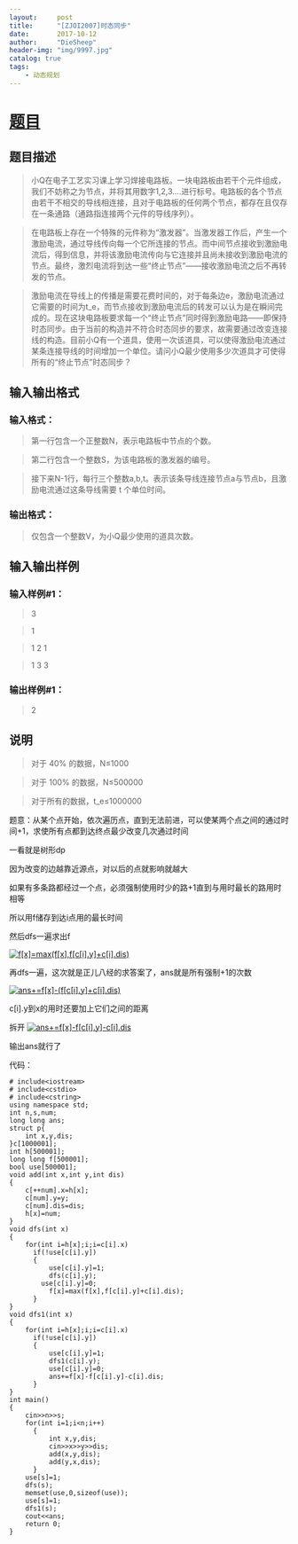```yaml
---
layout:     post
title:      "[ZJOI2007]时态同步"
date:       2017-10-12
author:     "DieSheep"
header-img: "img/9997.jpg"
catalog: true
tags:
    - 动态规划
---
```

# [题目](https://www.luogu.org/problemnew/show/P1131)
## 题目描述
>小Q在电子工艺实习课上学习焊接电路板。一块电路板由若干个元件组成，我们不妨称之为节点，并将其用数字1,2,3….进行标号。电路板的各个节点由若干不相交的导线相连接，且对于电路板的任何两个节点，都存在且仅存在一条通路（通路指连接两个元件的导线序列）。

>在电路板上存在一个特殊的元件称为“激发器”。当激发器工作后，产生一个激励电流，通过导线传向每一个它所连接的节点。而中间节点接收到激励电流后，得到信息，并将该激励电流传向与它连接并且尚未接收到激励电流的节点。最终，激烈电流将到达一些“终止节点”――接收激励电流之后不再转发的节点。

>激励电流在导线上的传播是需要花费时间的，对于每条边e，激励电流通过它需要的时间为t_e，而节点接收到激励电流后的转发可以认为是在瞬间完成的。现在这块电路板要求每一个“终止节点”同时得到激励电路――即保持时态同步。由于当前的构造并不符合时态同步的要求，故需要通过改变连接线的构造。目前小Q有一个道具，使用一次该道具，可以使得激励电流通过某条连接导线的时间增加一个单位。请问小Q最少使用多少次道具才可使得所有的“终止节点”时态同步？

## 输入输出格式
### 输入格式：
>第一行包含一个正整数N，表示电路板中节点的个数。

>第二行包含一个整数S，为该电路板的激发器的编号。

>接下来N-1行，每行三个整数a,b,t。表示该条导线连接节点a与节点b，且激励电流通过这条导线需要 t 个单位时间。

### 输出格式：
>仅包含一个整数V，为小Q最少使用的道具次数。

## 输入输出样例
### 输入样例#1： 
>3

>1

>1 2 1

>1 3 3

### 输出样例#1： 
>2

## 说明
>对于 40% 的数据，N≤1000

>对于 100% 的数据，N≤500000

>对于所有的数据，t_e≤1000000

题意：从某个点开始，依次遍历点，直到无法前进，可以使某两个点之间的通过时间+1，求使所有点都到达终点最少改变几次通过时间

一看就是树形dp

因为改变的边越靠近源点，对以后的点就影响就越大

如果有多条路都经过一个点，必须强制使用时少的路+1直到与用时最长的路用时相等

所以用f储存到达i点用的最长时间

然后dfs一遍求出f

<a href="http://www.codecogs.com/eqnedit.php?latex=f[x]=max(f[x],f[c[i].y]&plus;c[i].dis)" target="_blank"><img src="http://latex.codecogs.com/gif.latex?f[x]=max(f[x],f[c[i].y]&plus;c[i].dis)" title="f[x]=max(f[x],f[c[i].y]+c[i].dis)" /></a>

再dfs一遍，这次就是正儿八经的求答案了，ans就是所有强制+1的次数

<a href="http://www.codecogs.com/eqnedit.php?latex=ans&plus;=f[x]-(f[c[i].y]&plus;c[i].dis)" target="_blank"><img src="http://latex.codecogs.com/gif.latex?ans&plus;=f[x]-(f[c[i].y]&plus;c[i].dis)" title="ans+=f[x]-(f[c[i].y]+c[i].dis)" /></a>

c[i].y到x的用时还要加上它们之间的距离

拆开
<a href="http://www.codecogs.com/eqnedit.php?latex=ans&plus;=f[x]-f[c[i].y]-c[i].dis" target="_blank"><img src="http://latex.codecogs.com/gif.latex?ans&plus;=f[x]-f[c[i].y]-c[i].dis" title="ans+=f[x]-f[c[i].y]-c[i].dis" /></a>

输出ans就行了

代码：
```
# include<iostream>
# include<cstdio>
# include<cstring>
using namespace std;
int n,s,num;
long long ans;
struct p{
    int x,y,dis;
}c[1000001];
int h[500001];
long long f[500001];
bool use[500001];
void add(int x,int y,int dis)
{
    c[++num].x=h[x];
    c[num].y=y;
    c[num].dis=dis;
    h[x]=num;
}
void dfs(int x)
{
    for(int i=h[x];i;i=c[i].x)
      if(!use[c[i].y])
      {
          use[c[i].y]=1;
          dfs(c[i].y);
        use[c[i].y]=0;
          f[x]=max(f[x],f[c[i].y]+c[i].dis);
      }
}
void dfs1(int x)
{
    for(int i=h[x];i;i=c[i].x)
      if(!use[c[i].y])
      {
          use[c[i].y]=1;
          dfs1(c[i].y);
          use[c[i].y]=0;
          ans+=f[x]-f[c[i].y]-c[i].dis;
      }
}
int main()
{
    cin>>n>>s;
    for(int i=1;i<n;i++)
      {
          int x,y,dis;
          cin>>x>>y>>dis;
          add(x,y,dis);
          add(y,x,dis);
      }
    use[s]=1;
    dfs(s);
    memset(use,0,sizeof(use));
    use[s]=1;
    dfs1(s);
    cout<<ans;
    return 0;
}
```

